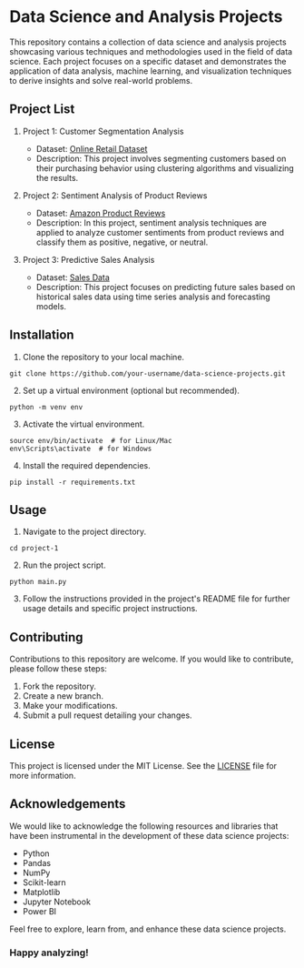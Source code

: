 # Data Science and Analysis Projects

This repository contains a collection of data science and analysis projects showcasing various techniques and methodologies used in the field of data science. Each project focuses on a specific dataset and demonstrates the application of data analysis, machine learning, and visualization techniques to derive insights and solve real-world problems.

## Project List

1. Project 1: Customer Segmentation Analysis
   - Dataset: [Online Retail Dataset](link-to-dataset)
   - Description: This project involves segmenting customers based on their purchasing behavior using clustering algorithms and visualizing the results.

2. Project 2: Sentiment Analysis of Product Reviews
   - Dataset: [Amazon Product Reviews](link-to-dataset)
   - Description: In this project, sentiment analysis techniques are applied to analyze customer sentiments from product reviews and classify them as positive, negative, or neutral.

3. Project 3: Predictive Sales Analysis
   - Dataset: [Sales Data](link-to-dataset)
   - Description: This project focuses on predicting future sales based on historical sales data using time series analysis and forecasting models.

## Installation

1. Clone the repository to your local machine.
```
git clone https://github.com/your-username/data-science-projects.git
```

2. Set up a virtual environment (optional but recommended).
```
python -m venv env
```

3. Activate the virtual environment.
```
source env/bin/activate  # for Linux/Mac
env\Scripts\activate  # for Windows
```

4. Install the required dependencies.
```
pip install -r requirements.txt
```

## Usage

1. Navigate to the project directory.
```
cd project-1
```

2. Run the project script.
```
python main.py
```

3. Follow the instructions provided in the project's README file for further usage details and specific project instructions.

## Contributing

Contributions to this repository are welcome. If you would like to contribute, please follow these steps:

1. Fork the repository.
2. Create a new branch.
3. Make your modifications.
4. Submit a pull request detailing your changes.

## License

This project is licensed under the MIT License. See the [LICENSE](LICENSE) file for more information.

## Acknowledgements

We would like to acknowledge the following resources and libraries that have been instrumental in the development of these data science projects:

- Python
- Pandas
- NumPy
- Scikit-learn
- Matplotlib
- Jupyter Notebook
- Power BI

Feel free to explore, learn from, and enhance these data science projects. 

### Happy analyzing!

